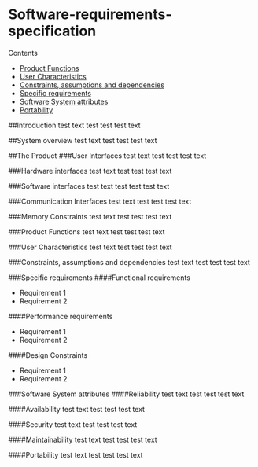 # Software-requirements-specification

Contents
- [Product Functions](https://github.com/FlyingBaguette/aero-boulangerie/blob/master/docs/requirement-specs/Software-requirements-specification.md#Product-Functions)
- [User Characteristics](https://github.com/FlyingBaguette/aero-boulangerie/blob/master/docs/requirement-specs/Software-requirements-specification.md#User-Characteristics)
- [Constraints, assumptions and dependencies](https://github.com/FlyingBaguette/aero-boulangerie/blob/master/docs/requirement-specs/Software-requirements-specification.md#Constraints,-assumptions-and-dependencies)
- [Specific requirements](https://github.com/FlyingBaguette/aero-boulangerie/blob/master/docs/requirement-specs/Software-requirements-specification.md#Specific-requirements)
- [Software System attributes](https://github.com/FlyingBaguette/aero-boulangerie/blob/master/docs/requirement-specs/Software-requirements-specification.md#Software-System-attributes)
- [Portability](https://github.com/FlyingBaguette/aero-boulangerie/blob/master/docs/requirement-specs/Software-requirements-specification.md#portability)

##Introduction
test text test test test text

##System overview
test text test test test text

##The Product
###User Interfaces
test text test test test text

###Hardware interfaces
test text test test test text

###Software interfaces
test text test test test text

###Communication Interfaces
test text test test test text

###Memory Constraints
test text test test test text

###Product Functions
test text test test test text

###User Characteristics
test text test test test text

###Constraints, assumptions and dependencies
test text test test test text

###Specific requirements
####Functional requirements
* Requirement 1
* Requirement 2

####Performance requirements
* Requirement 1
* Requirement 2

####Design Constraints
* Requirement 1
* Requirement 2

###Software System attributes
####Reliability
test text test test test text

####Availability
test text test test test text

####Security
test text test test test text

####Maintainability
test text test test test text

####Portability
test text test test test text
